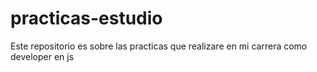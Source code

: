 # practicas-estudio
 Este repositorio es sobre las practicas que realizare en mi carrera como developer en js
